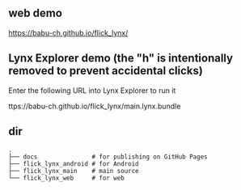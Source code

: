 
## web demo

https://babu-ch.github.io/flick_lynx/

## Lynx Explorer demo (the "h" is intentionally removed to prevent accidental clicks)  
Enter the following URL into Lynx Explorer to run it  

ttps://babu-ch.github.io/flick_lynx/main.lynx.bundle


## dir

```
.
├── docs               # for publishing on GitHub Pages  
├── flick_lynx_android # for Android  
├── flick_lynx_main    # main source  
└── flick_lynx_web     # for web  
```
